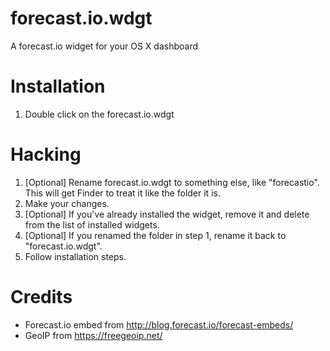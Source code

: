 forecast.io.wdgt
================

A forecast.io widget for your OS X dashboard


Installation
============

1. Double click on the forecast.io.wdgt


Hacking
=========

1. [Optional] Rename forecast.io.wdgt to something else, like "forecastio". This will get Finder to treat it like the folder it is.
2. Make your changes.
3. [Optional] If you've already installed the widget, remove it and delete from the list of installed widgets.
4. [Optional] If you renamed the folder in step 1, rename it back to "forecast.io.wdgt".
5. Follow installation steps.


Credits
=======

* Forecast.io embed from http://blog.forecast.io/forecast-embeds/
* GeoIP from https://freegeoip.net/


